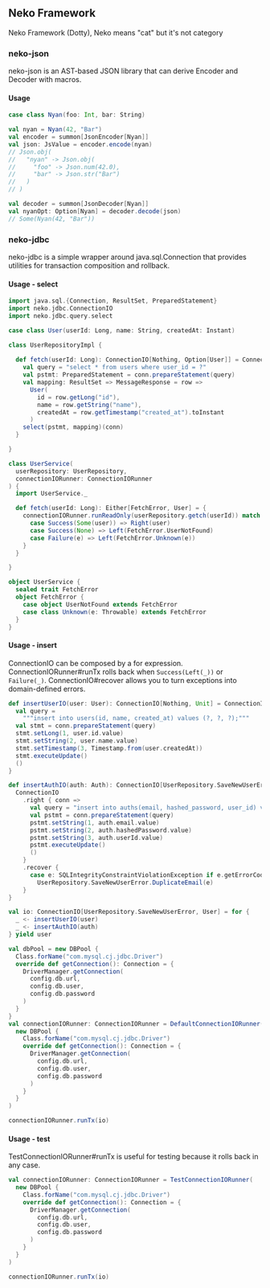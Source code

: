 ## Neko Framework

Neko Framework (Dotty), Neko means "cat" but it's not category

### neko-json

neko-json is an AST-based JSON library that can derive Encoder and Decoder with macros.

#### Usage

```scala
case class Nyan(foo: Int, bar: String)

val nyan = Nyan(42, "Bar")
val encoder = summon[JsonEncoder[Nyan]]
val json: JsValue = encoder.encode(nyan)
// Json.obj(
//   "nyan" -> Json.obj(
//     "foo" -> Json.num(42.0),
//     "bar" -> Json.str("Bar")
//   )
// )

val decoder = summon[JsonDecoder[Nyan]]
val nyanOpt: Option[Nyan] = decoder.decode(json)
// Some(Nyan(42, "Bar"))
```


### neko-jdbc

neko-jdbc is a simple wrapper around java.sql.Connection that provides utilities for transaction composition and rollback.

#### Usage - select

```scala
import java.sql.{Connection, ResultSet, PreparedStatement}
import neko.jdbc.ConnectionIO
import neko.jdbc.query.select

case class User(userId: Long, name: String, createdAt: Instant)

class UserRepositoryImpl {
  
  def fetch(userId: Long): ConnectionIO[Nothing, Option[User]] = ConnectionIO.either { conn: Connection =>
    val query = "select * from users where user_id = ?"
    val pstmt: PreparedStatement = conn.prepareStatement(query)
    val mapping: ResultSet => MessageResponse = row =>
      User(
        id = row.getLong("id"),
        name = row.getString("name"),
        createdAt = row.getTimestamp("created_at").toInstant
      )
    select(pstmt, mapping)(conn)
  }

}

class UserService(
  userRepository: UserRepository,
  connectionIORunner: ConnectionIORunner
) {
  import UserService._

  def fetch(userId: Long): Either[FetchError, User] = {
    connectionIORunner.runReadOnly(userRepository.getch(userId)) match {
      case Success(Some(user)) => Right(user)
      case Success(None) => Left(FetchError.UserNotFound)
      case Failure(e) => Left(FetchError.Unknown(e))
    }
  }

}

object UserService {
  sealed trait FetchError
  object FetchError {
    case object UserNotFound extends FetchError
    case class Unknown(e: Throwable) extends FetchError
  }
}
```

#### Usage - insert

ConnectionIO can be composed by a for expression.
ConnectionIORunner#runTx rolls back when `Success(Left(_))` or `Failure(_)`.
ConnectionIO#recover allows you to turn exceptions into domain-defined errors.

```scala
def insertUserIO(user: User): ConnectionIO[Nothing, Unit] = ConnectionIO.right { conn =>
  val query =
    """insert into users(id, name, created_at) values (?, ?, ?);"""
  val stmt = conn.prepareStatement(query)
  stmt.setLong(1, user.id.value)
  stmt.setString(2, user.name.value)
  stmt.setTimestamp(3, Timestamp.from(user.createdAt))
  stmt.executeUpdate()
  ()
}

def insertAuthIO(auth: Auth): ConnectionIO[UserRepository.SaveNewUserError, Unit] = {
  ConnectionIO
    .right { conn =>
      val query = "insert into auths(email, hashed_password, user_id) values (?, ?, ?);"
      val pstmt = conn.prepareStatement(query)
      pstmt.setString(1, auth.email.value)
      pstmt.setString(2, auth.hashedPassword.value)
      pstmt.setString(3, auth.userId.value)
      pstmt.executeUpdate()
      ()
    }
    .recover {
      case e: SQLIntegrityConstraintViolationException if e.getErrorCode == MysqlErrorNumbers.ER_DUP_ENTRY =>
        UserRepository.SaveNewUserError.DuplicateEmail(e)
    }
}

val io: ConnectionIO[UserRepository.SaveNewUserError, User] = for {
  _ <- insertUserIO(user)
  _ <- insertAuthIO(auth)
} yield user

val dbPool = new DBPool {
  Class.forName("com.mysql.cj.jdbc.Driver")
  override def getConnection(): Connection = {
    DriverManager.getConnection(
      config.db.url,
      config.db.user,
      config.db.password
    )
  }
}
val connectionIORunner: ConnectionIORunner = DefaultConnectionIORunner(
  new DBPool {
    Class.forName("com.mysql.cj.jdbc.Driver")
    override def getConnection(): Connection = {
      DriverManager.getConnection(
        config.db.url,
        config.db.user,
        config.db.password
      )
    }
  }
)

connectionIORunner.runTx(io)
```

#### Usage - test

TestConnectionIORunner#runTx is useful for testing because it rolls back in any case.

```scala
val connectionIORunner: ConnectionIORunner = TestConnectionIORunner(
  new DBPool {
    Class.forName("com.mysql.cj.jdbc.Driver")
    override def getConnection(): Connection = {
      DriverManager.getConnection(
        config.db.url,
        config.db.user,
        config.db.password
      )
    }
  }
)

connectionIORunner.runTx(io)
```
